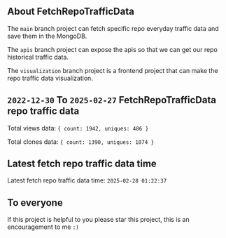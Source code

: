## About FetchRepoTrafficData

The `main` branch project can fetch specific repo everyday traffic data and save them in the MongoDB.

The `apis` branch project can expose the apis so that we can get our repo historical traffic data.

The `visualization` branch project is a frontend project that can make the repo traffic data visualization.

## `2022-12-30` To `2025-02-27` FetchRepoTrafficData repo traffic data

Total views data: `{ count: 1942, uniques: 486 }`

Total clones data: `{ count: 1390, uniques: 1074 }`

## Latest fetch repo traffic data time

Latest fetch repo traffic data time: `2025-02-28 01:22:37`

## To everyone

If this project is helpful to you please star this project, this is an encouragement to me `:)`



